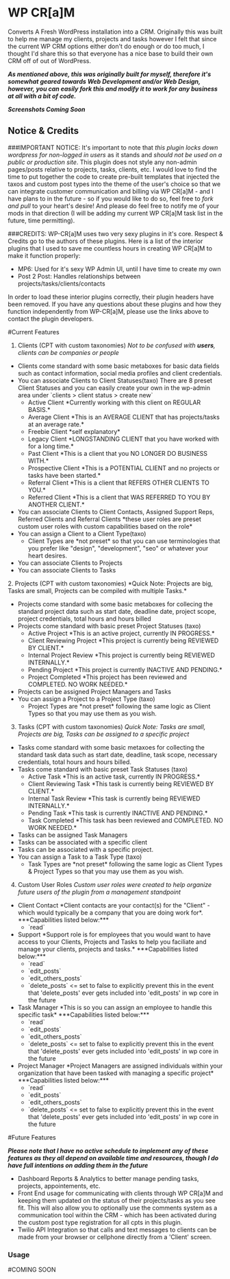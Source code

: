 # WP CR[a]M
Converts A Fresh WordPress installation into a CRM.  Originally this was built to help me manage my clients, projects and tasks however I felt that since the current WP CRM options either don't do enough or do too much, I thought I'd share this so that everyone has a nice base to build their own CRM off of out of WordPress.

***As mentioned above, this was originally built for myself, therefore it's somewhat geared towards Web Development and/or Web Design, however, you can easily fork this and modify it to work for any business at all with a bit of code.***

***Screenshots Coming Soon***

## Notice & Credits
###IMPORTANT NOTICE:
It's important to note that *this plugin locks down wordpress for non-logged in users* as it stands and *should not be used on a public or production site*.  This plugin does not style any non-admin pages/posts relative to projects, tasks, clients, etc.  I would love to find the time to put together the code to create pre-built templates that injected the taxos and custom post types into the theme of the user's choice so that we can integrate customer communication and billing via WP CR[a]M - and I have plans to in the future - so if you would like to do so, feel free to *fork and pull* to your heart's desire!  And please do feel free to notify me of your mods in that direction (I will be adding my current WP CR[a]M task list in the future, time permitting).

###CREDITS:
WP-CR[a]M uses two very sexy plugins in it's core.  Respect & Credits go to the authors of these plugins.  Here is a list of the interior plugins that I used to save me countless hours in creating WP CR[a]M to make it function properly:
<ul>
	<li>MP6: Used for it's sexy WP Admin UI, until I have time to create my own</li>
	<li>Post 2 Post: Handles relationships between projects/tasks/clients/contacts</li>
</ul>

In order to load these interior plugins correctly, their plugin headers have been
removed.  If you have any questions about these plugins and how they function 
independently from WP-CR[a]M, please use the links above to contact the plugin
developers.

#Current Features
1. Clients (CPT with custom taxonomies) *Not to be confused with **users**, clients can be companies or people*

<ul>
	<li>Clients come standard with some basic metaboxes for basic data fields such as contact information, social media profiles and client credentials.</li>
	<li>You can associate Clients to Client Statuses(taxo) There are 8 preset Client Statuses and you can easily create your own in the wp-admin area under `clients > client status > create new`
		<ul>
			<li>Active Client *Currently working with this client on REGULAR BASIS.*</li>
			<li>Average Client *This is an AVERAGE CLIENT that has projects/tasks at an average rate.*</li>
			<li>Freebie Client *self explanatory*</li>
			<li>Legacy Client *LONGSTANDING CLIENT that you have worked with for a long time.*</li>
			<li>Past Client *This is a client that you NO LONGER DO BUSINESS WITH.*</li>
			<li>Prospective Client *This is a POTENTIAL CLIENT and no projects or tasks have been started.*</li>
			<li>Referral Client *This is a client that REFERS OTHER CLIENTS TO YOU.*</li>
			<li>Referred Client *This is a client that WAS REFERRED TO YOU BY ANOTHER CLIENT.*</li>
		</ul>
	</li>
	<li>You can associate Clients to Client Contacts, Assigned Support Reps, Referred Clients and Referral Clients *these user roles are preset custom user roles with custom capabilities based on the role*</li>
	<li>You can assign a Client to a Client Type(taxo)
		<ul>
			<li>Client Types are *not preset* so that you can use terminologies that you prefer like "design", "development", "seo" or whatever your heart desires.</li>
		</ul>
	</li>
	<li>You can associate Clients to Projects</li>
	<li>You can associate Clients to Tasks</li>
</ul>
2. Projects (CPT with custom taxonomies) *Quick Note: Projects are big, Tasks are small, Projects can be compiled with multiple Tasks.*

<ul>
	<li>Projects come standard with some basic metaboxes for collecing the standard project data such as start date, deadline date, project scope, project credentials, total hours and hours billed</li>
	<li>Projects come standard with basic preset Project Statuses (taxo)
		<ul>
			<li>Active Project *This is an active project, currently IN PROGRESS.*</li>
			<li>Client Reviewing Project *This project is currently being REVIEWED BY CLIENT.*</li>
			<li>Internal Project Review *This project is currently being REVIEWED INTERNALLY.*</li>
			<li>Pending Project *This project is currently INACTIVE AND PENDING.*</li>
			<li>Project Completed *This project has been reviewed and COMPLETED. NO WORK NEEDED.*</li>
		</ul>
	</li>
	<li>Projects can be assigned Project Managers and Tasks</li>
	<li>You can assign a Project to a Project Type (taxo)
		<ul>
			<li>Project Types are *not preset* following the same logic as Client Types so that you may use them as you wish.</li>
		</ul>
	</li>
</ul>

3. Tasks (CPT with custom taxonomies) *Quick Note: Tasks are small, Projects are big, Tasks can be assigned to a specific project*

<ul>
	<li>Tasks come standard with some basic metaxoes for collecting the standard task data such as start date, deadline, task scope, necessary credentials, total hours and hours billed.</li>
	<li>Tasks come standard with basic preset Task Statuses (taxo)
		<ul>
			<li>Active Task *This is an active task, currently IN PROGRESS.*</li>
			<li>Client Reviewing Task *This task is currently being REVIEWED BY CLIENT.*</li>
			<li>Internal Task Review *This task is currently being REVIEWED INTERNALLY.*</li>
			<li>Pending Task *This task is currently INACTIVE AND PENDING.*</li>
			<li>Task Completed *This task has been reviewed and COMPLETED. NO WORK NEEDED.*</li>
		</ul>
	</li>
	<li>Tasks can be assigned Task Managers</li>
	<li>Tasks can be associated with a specific client</li>
	<li>Tasks can be associated with a specific project.</li>
	<li>You can assign a Task to a Task Type (taxo)
		<ul>
			<li>Task Types are *not preset* following the same logic as Client Types & Project Types so that you may use them as you wish.</li>
		</ul>
	</li>
</ul>

4. Custom User Roles *Custom user roles were created to help organize future users of the plugin from a management standpoint*

<ul>
	<li>Client Contact *Client contacts are your contact(s) for the "Client" - which would typically be a company that you are doing work for*. ***Capabilities listed below:***
		<ul>
			<li>`read`</li>
		</ul>
	</li>
	<li>Support *Support role is for employees that you would want to have access to your Clients, Projects and Tasks to help you faciliate and manage your clients, projects and tasks.* ***Capabilities listed below:***
		<ul>
			<li>`read`</li>
			<li>`edit_posts`</li>
			<li>`edit_others_posts`</li>
			<li>`delete_posts` <= set to false to explicitly prevent this in the event that 'delete_posts' ever gets included into 'edit_posts' in wp core in the future</li>
		</ul>
	</li>
	<li>Task Manager *This is so you can assign an employee to handle this specific task* ***Capabilities listed below:***
		<ul>
			<li>`read`</li>
			<li>`edit_posts`</li>
			<li>`edit_others_posts`</li>
			<li>`delete_posts` <= set to false to explicitly prevent this in the event that 'delete_posts' ever gets included into 'edit_posts' in wp core in the future</li>
		</ul>
	</li>
	<li>Project Manager *Project Managers are assigned individuals within your organization that have been tasked with managing a specific project* ***Capabilities listed below:***
		<ul>
			<li>`read`</li>
			<li>`edit_posts`</li>
			<li>`edit_others_posts`</li>
			<li>`delete_posts` <= set to false to explicitly prevent this in the event that 'delete_posts' ever gets included into 'edit_posts' in wp core in the future</li>
		</ul>
	</li>
</ul>

#Future Features

***Please note that I have no active schedule to implement any of these features as they all depend on available time and resources, though I do have full intentions on adding them in the future***

<ul>
	<li>Dashboard Reports & Analytics to better manage pending tasks, projects, appointements, etc.</li>
	<li>Front End usage for communicating with clients through WP CR[a]M and keeping them updated on the status of their projects/tasks as you see fit.  This will also allow you to optionally use the comments system as a communication tool within the CRM - which has been activated during the custom post type registration for all cpts in this plugin.</li>
	<li>Twilio API Integration so that calls and text messages to clients can be made from your browser or cellphone directly from a 'Client' screen.</li>
</ul>


### Usage

#COMING SOON